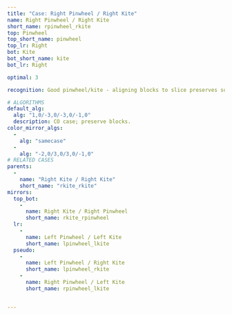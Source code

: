 ```yaml
---
title: "Case: Right Pinwheel / Right Kite"
name: Right Pinwheel / Right Kite
short_name: rpinwheel_rkite
top: Pinwheel
top_short_name: pinwheel
top_lr: Right
bot: Kite
bot_short_name: kite
bot_lr: Right

optimal: 3

recognition: Good pinwheel/kite - aligning blocks to slice preserves squareshape.

# ALGORITHMS
default_alg:
  alg: "1,0/-3,0/-3,0/-1,0"
  description: CO case; preserve blocks.
color_mirror_algs:
  -
    alg: "samecase"
  -
    alg: "-2,0/3,0/3,0/-1,0"
# RELATED CASES
parents:
  -
    name: "Right Kite / Right Kite"
    short_name: "rkite_rkite"
mirrors:
  top_bot:
    -
      name: Right Kite / Right Pinwheel
      short_name: rkite_rpinwheel
  lr:
    -
      name: Left Pinwheel / Left Kite
      short_name: lpinwheel_lkite
  pseudo:
    -
      name: Left Pinwheel / Right Kite
      short_name: lpinwheel_rkite
    -
      name: Right Pinwheel / Left Kite
      short_name: rpinwheel_lkite


---
```


